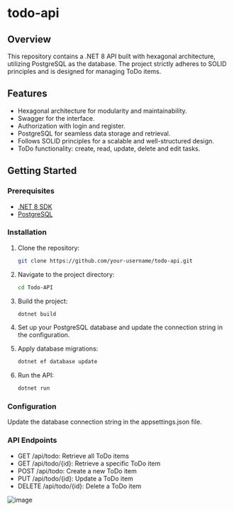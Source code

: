 # todo-api

## Overview

This repository contains a .NET 8 API built with hexagonal architecture, utilizing PostgreSQL as the database. The project strictly adheres to SOLID principles and is designed for managing ToDo items.

## Features

- Hexagonal architecture for modularity and maintainability.
- Swagger for the interface.
- Authorization with login and register.
- PostgreSQL for seamless data storage and retrieval.
- Follows SOLID principles for a scalable and well-structured design.
- ToDo functionality: create, read, update, delete and edit tasks.

## Getting Started

### Prerequisites

- [.NET 8 SDK](https://dotnet.microsoft.com/download/dotnet/8.0)
- [PostgreSQL](https://www.postgresql.org/download/)

### Installation

1. Clone the repository:

   ```bash
   git clone https://github.com/your-username/todo-api.git

2. Navigate to the project directory:
   ```bash
   cd Todo-API

3. Build the project:
   ```bash
   dotnet build

4. Set up your PostgreSQL database and update the connection string in the configuration.

5. Apply database migrations:
   ```bash
   dotnet ef database update

6. Run the API:
   ```bash
   dotnet run

### Configuration
Update the database connection string in the appsettings.json file.

### API Endpoints
 - GET /api/todo: Retrieve all ToDo items
 - GET /api/todo/{id}: Retrieve a specific ToDo item
 - POST /api/todo: Create a new ToDo item
 - PUT /api/todo/{id}: Update a ToDo item
 - DELETE /api/todo/{id}: Delete a ToDo item

![image](https://github.com/includeDaniel/todo-api/assets/62966657/946e0c96-c079-4d97-89d0-719de9bea540)
